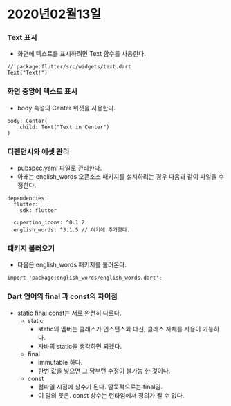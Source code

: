 # 2020년02월13일

### Text 표시
* 화면에 텍스트를 표시하려면 Text 함수를 사용한다.
```
// package:flutter/src/widgets/text.dart
Text("Text!")
```
### 화면 중앙에 텍스트 표시
* body 속성의 Center 위젯을 사용한다.
```
body: Center(
    child: Text("Text in Center")
)
```

### 디펜던시와 에셋 관리
* pubspec.yaml 파일로 관리한다.
* 아래는 english_words 오픈소스 패키지를 설치하려는 경우 다음과 같이 파일을 수정한다.
```
dependencies:
  flutter:
    sdk: flutter

  cupertino_icons: ^0.1.2
  english_words: ^3.1.5 // 여기에 추가했다.
```

### 패키지 불러오기
* 다음은 english_words 패키지를 불러온다.
```
import 'package:english_words/english_words.dart';
```

### Dart 언어의 final 과 const의 차이점
* static final const는 서로 완전히 다르다.
  * static
    * static의 멤버는 클래스가 인스턴스화 대신, 클래스 자체를 사용이 가능하다.
    * 자바의 static을 생각하면 되겠다.
  * final
    * immutable 하다.
    * 한번 값을 넣으면 그 담부턴 수정이 불가능 한 것이다.
  * const
    * 컴파일 시점에 상수가 된다. ~~암묵적으로는 final임.~~
    * 이 말의 뜻은. const 상수는 런타임에서 정의가 될 수 없다.